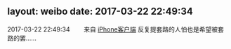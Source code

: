 layout: weibo
date: 2017-03-22 22:49:34
---
<meta name="referrer" content="no-referrer" />

2017-03-22 22:49:34  &nbsp;&nbsp;&nbsp;&nbsp;&nbsp;&nbsp; 来自 <a href="http://app.weibo.com/t/feed/9ksdit" rel="nofollow">iPhone客户端</a>
反复提套路的人怕也是希望被套路的罢…… ​​​
